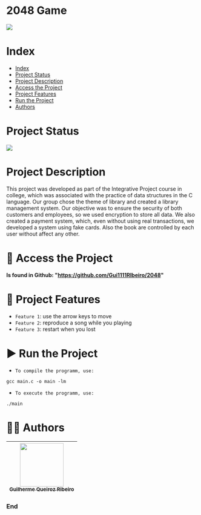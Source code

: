2048 Game
==========

![](https://play-lh.googleusercontent.com/bZregCeEpzMwRoocLnsYb4Te-vPPHkW1k5H1xsQ3qK9yE00fixpWu5fNsUz3ut2IiDHn)

# Index

* [Index](#index)
* [Project Status](#project-status)
* [Project Description](#project-description)
* [Access the Project](#📁-access-the-project)
* [Project Features](#🔨-project-features)
* [Run the Project](#▶-run-the-project)
* [Authors](#👨‍💻-authors)

# Project Status

![](https://img.shields.io/badge/state-success-brightgreen/github/deployments/:user/:repo/:environment)

# Project Description

This project was developed as part of the Integrative Project course in college, which was associated with the practice of data structures in the C language. Our group chose the theme of library and created a library management system. Our objective was to ensure the security of both customers and employees, so we used encryption to store all data. We also created a payment system, which, even without using real transactions, we developed a system using fake cards. Also the book are controlled by each user without affect any other.

# 📁 Access the Project

**Is found in Github: "https://github.com/Gui1111RIbeiro/2048"**

# 🔨 Project Features

- `Feature 1`: use the arrow keys to move 
- `Feature 2`: reproduce a song while you playing
- `Feature 3`: restart when you lost

# ▶ Run the Project

- `To compile the programm, use:`

```console
gcc main.c -o main -lm
```

- `To execute the programm, use:`

```console
./main
```

# 👨‍💻 Authors

| [<img src="https://avatars.githubusercontent.com/u/70274921?s=400&u=c1688d6fcd13223bfe1093c6d16b3b6b646545fe&v=4" width=115><br><sub>Guilherme Queiroz Ribeiro</sub>](https://github.com/Gui1111RIbeiro)
| :---: |

### End
